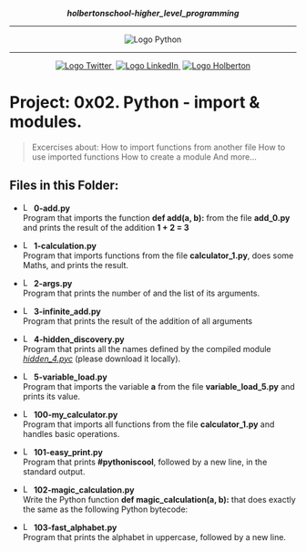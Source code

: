 <div align=center>

***holbertonschool-higher_level_programming***
<hr />
 <img src="https://www.python.org/static/community_logos/python-logo-generic.svg" alt="Logo Python" style="max-width:80%;">
 <hr />
<a href="https://twitter.com/Jepez90"><img src="https://img.shields.io/twitter/follow/jepez90?label=Follow%20me&style=social" alt="Logo Twitter">&nbsp;</a>
<a href="https://www.linkedin.com/in/jerson-p%C3%A9rez-010059a4/"><img src="https://img.shields.io/badge/LinkedIn-Follow-blue" alt="Logo LinkedIn">&nbsp;</a>
<a href="https://twitter.com/HolbertonCOL"><img src="https://img.shields.io/badge/Holberton_School-red" alt="Logo Holberton"></a>
</div>

# Project: 0x02. Python - import & modules.

> Excercises about:
How to import functions from another file
How to use imported functions
How to create a module
And more...

## Files in this Folder:

* <img src="https://raw.githubusercontent.com/jepez90/jepez90.github.io/master/img/Readme_media/logoPythonBasic.svg" alt="Logo Python" height="15"> **0-add.py**<br />
Program that imports the function **def add(a, b):** from the file **add_0.py** and prints the result of the addition **1 + 2 = 3**

* <img src="https://raw.githubusercontent.com/jepez90/jepez90.github.io/master/img/Readme_media/logoPythonBasic.svg" alt="Logo Python" height="15"> **1-calculation.py**<br />
Program that imports functions from the file **calculator_1.py**, does some Maths, and prints the result.

* <img src="https://raw.githubusercontent.com/jepez90/jepez90.github.io/master/img/Readme_media/logoPythonBasic.svg" alt="Logo Python" height="15"> **2-args.py**<br />
Program that prints the number of and the list of its arguments.

* <img src="https://raw.githubusercontent.com/jepez90/jepez90.github.io/master/img/Readme_media/logoPythonBasic.svg" alt="Logo Python" height="15"> **3-infinite_add.py**<br />
Program that prints the result of the addition of all arguments

* <img src="https://raw.githubusercontent.com/jepez90/jepez90.github.io/master/img/Readme_media/logoPythonBasic.svg" alt="Logo Python" height="15"> **4-hidden_discovery.py**<br />
Program that prints all the names defined by the compiled module <a href="https://github.com/holbertonschool/0x02.py/raw/master/hidden_4.pyc" title="hidden_4.pyc" target="_blank">*hidden_4.pyc*</a> (please download it locally).

* <img src="https://raw.githubusercontent.com/jepez90/jepez90.github.io/master/img/Readme_media/logoPythonBasic.svg" alt="Logo Python" height="15"> **5-variable_load.py**<br />
Program that imports the variable **a** from the file **variable_load_5.py** and prints its value.

* <img src="https://raw.githubusercontent.com/jepez90/jepez90.github.io/master/img/Readme_media/logoPythonBasic.svg" alt="Logo Python" height="15"> **100-my_calculator.py**<br />
Program that imports all functions from the file **calculator_1.py** and handles basic operations.

* <img src="https://raw.githubusercontent.com/jepez90/jepez90.github.io/master/img/Readme_media/logoPythonBasic.svg" alt="Logo Python" height="15"> **101-easy_print.py**<br />
Program that prints **#pythoniscool**, followed by a new line, in the standard output.

* <img src="https://raw.githubusercontent.com/jepez90/jepez90.github.io/master/img/Readme_media/logoPythonBasic.svg" alt="Logo Python" height="15"> **102-magic_calculation.py**<br />
Write the Python function **def magic_calculation(a, b):** that does exactly the same as the following Python bytecode:

* <img src="https://raw.githubusercontent.com/jepez90/jepez90.github.io/master/img/Readme_media/logoPythonBasic.svg" alt="Logo Python" height="15"> **103-fast_alphabet.py**<br />
Program that prints the alphabet in uppercase, followed by a new line.
